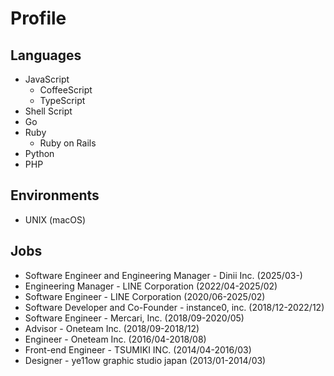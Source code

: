 # Profile

## Languages

- JavaScript
  - CoffeeScript
  - TypeScript
- Shell Script
- Go
- Ruby
  - Ruby on Rails
- Python
- PHP

## Environments

- UNIX (macOS)

## Jobs

- Software Engineer and Engineering Manager - Dinii Inc. (2025/03-)
- Engineering Manager - LINE Corporation (2022/04-2025/02)
- Software Engineer - LINE Corporation (2020/06-2025/02)
- Software Developer and Co-Founder - instance0, inc. (2018/12-2022/12)
- Software Engineer - Mercari, Inc. (2018/09-2020/05)
- Advisor - Oneteam Inc. (2018/09-2018/12)
- Engineer - Oneteam Inc. (2016/04-2018/08)
- Front-end Engineer - TSUMIKI INC. (2014/04-2016/03)
- Designer - ye11ow graphic studio japan (2013/01-2014/03)
